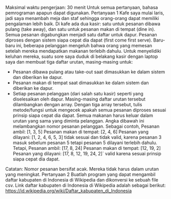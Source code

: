 Maksimal waktu pengerjaan: 30 menit
Untuk semua pertanyaan, bahasa pemrograman apapun dapat digunakan.
Pertanyaan 1
Kafe saya mulai laris, jadi saya menambah meja dan staf sehingga orang-orang dapat memiliki
pengalaman lebih baik.
Di kafe ada dua kasir: satu untuk pesanan dibawa pulang (take away), dan satu untuk pesanan
makan di tempat (dine in). Semua pesanan digabungkan menjadi satu daftar untuk dapur.
Pesanan diproses dengan sistem siapa cepat dia dapat (first come first serve).
Baru-baru ini, beberapa pelanggan mengeluh bahwa orang yang memesan setelah mereka
mendapatkan makanan terlebih dahulu.
Untuk menyelidiki keluhan mereka, suatu sore saya duduk di belakang kasir dengan laptop
saya dan membuat tiga daftar urutan, masing-masing untuk:
- Pesanan dibawa pulang atau take-out saat dimasukkan ke dalam sistem dan diberikan ke
dapur.
- Pesanan makan di tempat saat dimasukkan ke dalam sistem dan diberikan ke dapur.
- Setiap pesanan pelanggan (dari salah satu kasir) seperti yang diselesaikan oleh dapur.
Masing-masing daftar urutan tersebut dilambangkan dengan array.
Dengan tiga array tersebut, tulis metode/fungsi untuk mengecek apakah semua pesanan
diproses sesuai prinsip siapa cepat dia dapat. Semua makanan harus keluar dalam
urutan yang sama yang diminta pelanggan.
Angka dibawah ini melambangkan nomor pesanan pelanggan.
Sebagai contoh,
Pesanan ambil: [1, 3, 5]
Pesanan makan di tempat: [2, 4, 6]
Pesanan yang dilayani: [1, 2, 4, 6, 5, 3]
tidak sesuai dan tidak valid, karena pesanan 3 masuk sebelum pesanan 5 tetapi pesanan 5
dilayani terlebih dahulu.
Tetapi,
Pesanan ambil: [17, 8, 24]
Pesanan makan di tempat: [12, 19, 2]
Pesanan yang dilayani: [17, 8, 12, 19, 24, 2]`
valid karena sesuai prinsip siapa cepat dia dapat.

Catatan: Nomor pesanan bersifat acak. Mereka tidak harus dalam urutan yang meningkat.
Pertanyaan 2
Buatlah program yang dapat mengambil daftar kabupaten di Indonesia di Wikipedia dan
dikonversi ke sebuah file csv.
Link daftar kabupaten di Indonesia di Wikipedia adalah sebagai berikut:
https://id.wikipedia.org/wiki/Daftar_kabupaten_di_Indonesia
